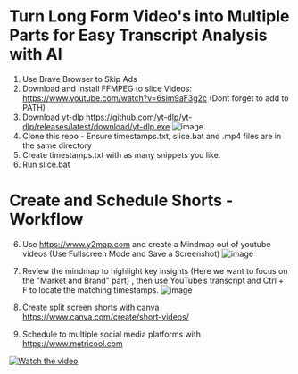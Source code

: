 # Turn Long Form Video's into Multiple Parts for Easy Transcript Analysis with AI

1. Use Brave Browser to Skip Ads
2. Download and Install FFMPEG to slice Videos: https://www.youtube.com/watch?v=6sim9aF3g2c (Dont forget to add to PATH)
3. Download yt-dlp https://github.com/yt-dlp/yt-dlp/releases/latest/download/yt-dlp.exe
   ![image](https://github.com/user-attachments/assets/22dd2124-d3c3-47ca-9f3e-0c79aa96b85a)
4. Clone this repo - Ensure timestamps.txt, slice.bat and .mp4 files are in the same directory   
5. Create timestamps.txt with as many snippets you like.
6. Run slice.bat

# Create and Schedule Shorts - Workflow
6. Use https://www.y2map.com and create a Mindmap out of youtube videos (Use Fullscreen Mode and Save a Screenshot)
   ![image](https://github.com/user-attachments/assets/202116da-1b05-4ad9-bc20-c4fa54499621)

7. Review the mindmap to highlight key insights (Here we want to focus on the "Market and Brand" part) , then use YouTube’s transcript and Ctrl + F to locate the matching timestamps.
   ![image](https://github.com/user-attachments/assets/64feeae7-3288-462a-99b8-bf8a6aee327b)


8. Create split screen shorts with canva https://www.canva.com/create/short-videos/
9. Schedule to multiple social media platforms with https://www.metricool.com

[![Watch the video](https://img.youtube.com/vi/mcxxKbT4gIo/0.jpg)](https://www.youtube.com/watch?v=mcxxKbT4gIo)
